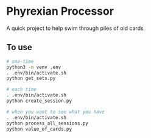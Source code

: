 # Phyrexian Processor

A quick project to help swim through piles of old cards.

## To use

```bash
# one-time
python3 -m venv .env
. .env/bin/activate.sh
python get_sets.py

# each time
. .env/bin/activate.sh
python create_session.py

# when you want to see what you have
. .env/bin/activate.sh
python process_all_sessions.py
python value_of_cards.py
```